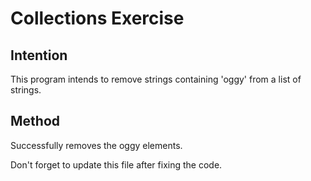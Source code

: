 # Collections Exercise

## Intention

This program intends to remove strings containing 'oggy' from a list of strings.

## Method

Successfully removes the oggy elements.

Don't forget to update this file after fixing the code.
